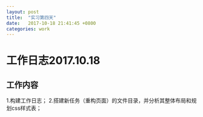 ```yaml
---
layout: post
title:  "实习第四天"
date:   2017-10-18 21:41:45 +0800
categories: work
---
```

工作日志2017.10.18
===
工作内容
------
1.构建工作日志；
2.搭建新任务（重构页面）的文件目录，并分析其整体布局和规划css样式表；
